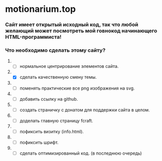 # motionarium.top
### Сайт имеет открытый исходный код, так что любой желающий может посмотреть мой говнокод начинающего HTML-программиста!

### Что необходимо сделать этому сайту?
1. - [ ] нормальное центрирование элементов сайта.
2. - [x] сделать качественную смену темы.
3. - [ ] поменять практические все png изображения на svg.
4. - [ ] добавить ссылку на github.
5. - [ ] создать страничку с донатом для поддержки сайта в целом.
6. - [ ] доделать главную страницу fcraft.
7. - [ ] пофиксить визитку (info.html).
8. - [ ] пофиксить шрифт.
9. - [ ] сделать оптимизированный код. (в последнюю очередь)
